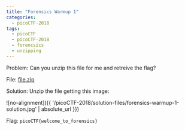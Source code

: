 ```yaml
---
title: "Forensics Warmup 1"
categories:
  - picoCTF-2018
tags:
  - picoCTF
  - picoCTF-2018
  - forencsics
  - unzipping
---
```


Problem: Can you unzip this file for me and retreive the flag?

File: [file.zip](https://github.com/Yorzaren/ctf/raw/master/picoCTF-2018/problem-files/forensics-warmup-1.zip "Download file")

Solution: Unzip the file getting this image:

![no-alignment]({{ '/picoCTF-2018/solution-files/forensics-warmup-1-solution.jpg' | absolute_url }})


Flag: ```picoCTF{welcome_to_forensics}```
